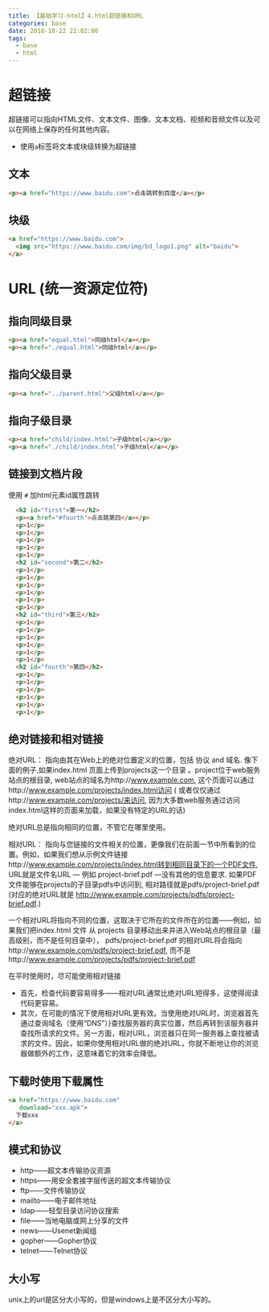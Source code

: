 ```yaml
---
title: 【基础学习-html】4.html超链接和URL
categories: base
date: 2018-10-22 22:02:00
tags:
  - base
  - html
---
```

# 超链接
超链接可以指向HTML文件、文本文件、图像、文本文档、视频和音频文件以及可以在网络上保存的任何其他内容。
- 使用`a`标签将文本或块级转换为超链接

## 文本
```html
<p><a href="https://www.baidu.com">点击跳转到百度</a></p>
```

## 块级
```html
<a href="https://www.baidu.com">
  <img src="https://www.baidu.com/img/bd_logo1.png" alt="baidu">
</a>
```

# URL (统一资源定位符)
## 指向同级目录
```html
<p><a href="equal.html">同级html</a></p>
<p><a href="./equal.html">同级html</a></p>
```

## 指向父级目录
```html
<p><a href="../parent.html">父级html</a></p>
```

## 指向子级目录
```html
<p><a href="child/index.html">子级html</a></p>
<p><a href="./child/index.html">子级html</a></p>
```

## 链接到文档片段
使用 `#` 加html元素id属性跳转
```html
  <h2 id="first">第一</h2>
  <p><a href="#fourth">点击跳第四</a></p>
  <p>1</p>
  <p>1</p>
  <p>1</p>
  <p>1</p>
  <p>1</p>
  <h2 id="second">第二</h2>
  <p>1</p>
  <p>1</p>
  <p>1</p>
  <p>1</p>
  <p>1</p>
  <p>1</p>
  <h2 id="third">第三</h2>
  <p>1</p>
  <p>1</p>
  <p>1</p>
  <p>1</p>
  <p>1</p>
  <p>1</p>
  <h2 id="fourth">第四</h2>
  <p>1</p>
  <p>1</p>
  <p>1</p>
  <p>1</p>
  <p>1</p>
  <p>1</p>
```

## 绝对链接和相对链接
绝对URL： 指向由其在Web上的绝对位置定义的位置，包括 协议 and 域名. 像下面的例子,如果index.html 页面上传到projects这一个目录 。project位于web服务站点的根目录, web站点的域名为http://www.example.com, 这个页面可以通过http://www.example.com/projects/index.html访问 ( 或者仅仅通过http://www.example.com/projects/来访问, 因为大多数web服务通过访问index.html这样的页面来加载，如果没有特定的URL的话)

绝对URL总是指向相同的位置，不管它在哪里使用。

相对URL： 指向与您链接的文件相关的位置，更像我们在前面一节中所看到的位置。例如，如果我们想从示例文件链接http://www.example.com/projects/index.html转到相同目录下的一个PDF文件, URL就是文件名URL — 例如 project-brief.pdf —没有其他的信息要求. 如果PDF文件能够在projects的子目录pdfs中访问到, 相对路径就是pdfs/project-brief.pdf (对应的绝对URL就是 http://www.example.com/projects/pdfs/project-brief.pdf.)

一个相对URL将指向不同的位置，这取决于它所在的文件所在的位置——例如，如果我们把index.html 文件 从 projects 目录移动出来并进入Web站点的根目录（最高级别，而不是任何目录中），  pdfs/project-brief.pdf 的相对URL将会指向http://www.example.com/pdfs/project-brief.pdf, 而不是http://www.example.com/projects/pdfs/project-brief.pdf

在平时使用时，尽可能使用相对链接
- 首先，检查代码要容易得多——相对URL通常比绝对URL短得多，这使得阅读代码更容易。
- 其次，在可能的情况下使用相对URL更有效。当使用绝对URL时，浏览器首先通过查询域名（使用“DNS”）}查找服务器的真实位置，然后再转到该服务器并查找所请求的文件。另一方面，相对URL，浏览器只在同一服务器上查找被请求的文件。因此，如果你使用相对URL做的绝对URL，你就不断地让你的浏览器做额外的工作，这意味着它的效率会降低。

## 下载时使用下载属性
```html
<a href="https://www.baidu.com"
   download="xxx.apk">
  下载xxx
</a>
```

## 模式和协议
- http——超文本传输协议资源
- https——用安全套接字层传送的超文本传输协议
- ftp——文件传输协议
- mailto——电子邮件地址
- ldap——轻型目录访问协议搜索
- file——当地电脑或网上分享的文件
- news——Usenet新闻组
- gopher——Gopher协议
- telnet——Telnet协议

## 大小写
unix上的url是区分大小写的，但是windows上是不区分大小写的。